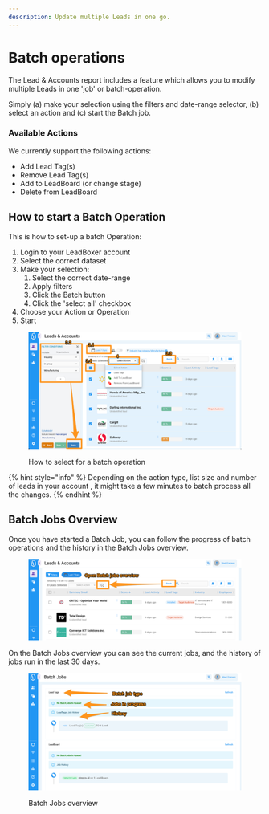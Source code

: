 ```yaml
---
description: Update multiple Leads in one go.
---
```


# Batch operations

The Lead & Accounts report includes a feature which allows you to modify multiple Leads in one 'job' or batch-operation.

Simply (a) make your selection using the filters and date-range selector, (b) select an action and (c) start the Batch job.

### Available Actions

We currently support the following  actions:

* Add Lead Tag(s)
* Remove Lead Tag(s)
* Add to LeadBoard (or change stage)
* Delete from LeadBoard

## How to start a Batch Operation

This is how to set-up a batch Operation:

1. Login to your LeadBoxer account&#x20;
2. Select the correct dataset&#x20;
3. Make your selection:
   1. Select the correct date-range
   2. Apply filters&#x20;
   3. Click the Batch button
   4. Click the 'select all' checkbox
4. Choose your Action or Operation
5. Start

<figure><img src="../../.gitbook/assets/LeadBoxer_App.png" alt=""><figcaption><p>How to select for a batch operation</p></figcaption></figure>

{% hint style="info" %}
Depending on the action type, list size and number of leads in your account , it might take a few minutes to batch process all the changes.
{% endhint %}

## Batch Jobs Overview

Once you have started a Batch Job, you can follow the progress of batch operations and the history in the Batch Jobs overview.

<figure><img src="../../.gitbook/assets/LeadBoxer_App (1).png" alt=""><figcaption></figcaption></figure>

On the Batch Jobs overview you can see the current jobs, and the history of jobs run in the last 30 days.

<figure><img src="../../.gitbook/assets/LeadBoxer_App (2).png" alt=""><figcaption><p>Batch Jobs overview</p></figcaption></figure>
